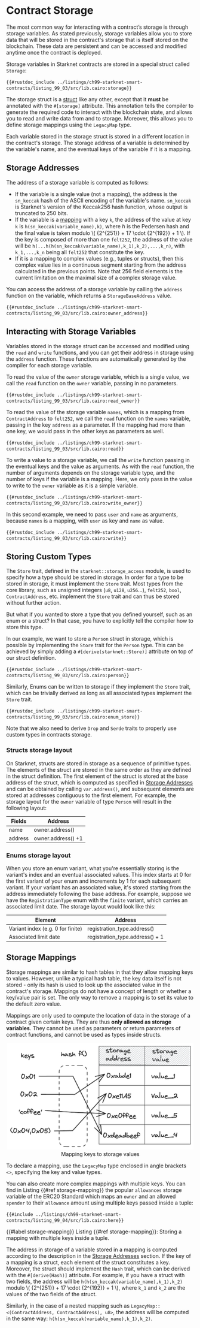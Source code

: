 # Contract Storage

The most common way for interacting with a contract’s storage is through storage variables. As stated previously, storage variables allow you to store data that will be stored in the contract's storage that is itself stored on the blockchain. These data are persistent and can be accessed and modified anytime once the contract is deployed.

Storage variables in Starknet contracts are stored in a special struct called `Storage`:

```rust, noplayground
{{#rustdoc_include ../listings/ch99-starknet-smart-contracts/listing_99_03/src/lib.cairo:storage}}
```

The storage struct is a [struct](./ch05-00-using-structs-to-structure-related-data.md) like any other,
except that it **must** be annotated with the `#[storage]` attribute. This annotation tells the compiler to generate the required code to interact with the blockchain state, and allows you to read and write data from and to storage. Moreover, this allows you to define storage mappings using the `LegacyMap` type.

Each variable stored in the storage struct is stored in a different location in the contract's storage. The storage address of a variable is determined by the variable's name, and the eventual keys of the variable if it is a mapping.

## Storage Addresses

The address of a storage variable is computed as follows:

- If the variable is a single value (not a mapping), the address is the `sn_keccak` hash of the ASCII encoding of the variable's name. `sn_keccak` is Starknet's version of the Keccak256 hash function, whose output is truncated to 250 bits.
- If the variable is a [mapping](./ch13-01-contract-storage.html#storage-mappings) with a key `k`, the address of the value at key `k` is `h(sn_keccak(variable_name),k)`, where ℎ is the Pedersen hash and the final value is taken modulo \\( {2^{251}} + 17 \cdot {2^{192}} + 1 \\). If the key is composed of more than one `felt252`, the address of the value will be `h(...h(h(sn_keccak(variable_name),k_1),k_2),...,k_n)`, with `k_1,...,k_n` being all `felt252` that constitute the key.
- If it is a mapping to complex values (e.g., tuples or structs), then this complex value lies in a continuous segment starting from the address calculated in the previous points. Note that 256 field elements is the current limitation on the maximal size of a complex storage value.

You can access the address of a storage variable by calling the `address` function on the variable, which returns a `StorageBaseAddress` value.

```rust, noplayground
{{#rustdoc_include ../listings/ch99-starknet-smart-contracts/listing_99_03/src/lib.cairo:owner_address}}
```

## Interacting with Storage Variables

Variables stored in the storage struct can be accessed and modified using the `read` and `write` functions, and you can get their address in storage using the `address` function. These functions are automatically generated by the compiler for each storage variable.

To read the value of the `owner` storage variable, which is a single value, we call the `read` function on the `owner` variable, passing in no parameters.

```rust, noplayground
{{#rustdoc_include ../listings/ch99-starknet-smart-contracts/listing_99_03/src/lib.cairo:read_owner}}
```

To read the value of the storage variable `names`, which is a mapping from `ContractAddress` to `felt252`, we call the `read` function on the `names` variable, passing in the key `address` as a parameter. If the mapping had more than one key, we would pass in the other keys as parameters as well.

```rust, noplayground
{{#rustdoc_include ../listings/ch99-starknet-smart-contracts/listing_99_03/src/lib.cairo:read}}
```

To write a value to a storage variable, we call the `write` function passing in the eventual keys and the value as arguments. As with the `read` function, the number of arguments depends on the storage variable type, and the number of keys if the variable is a mapping. Here, we only pass in the value to write to the `owner` variable as it is a simple variable.

```rust, noplayground
{{#rustdoc_include ../listings/ch99-starknet-smart-contracts/listing_99_03/src/lib.cairo:write_owner}}
```

In this second example, we need to pass `user` and `name` as arguments, because `names` is a mapping, with `user` as key and `name` as value.

```rust, noplayground
{{#rustdoc_include ../listings/ch99-starknet-smart-contracts/listing_99_03/src/lib.cairo:write}}
```

## Storing Custom Types

The `Store` trait, defined in the `starknet::storage_access` module, is used to specify how a type should be stored in storage. In order for a type to be stored in storage, it must implement the `Store` trait. Most types from the core library, such as unsigned integers (`u8`, `u128`, `u256`...), `felt252`, `bool`, `ContractAddress`, etc. implement the `Store` trait and can thus be stored without further action.

But what if you wanted to store a type that you defined yourself, such as an enum or a struct? In that case, you have to explicitly tell the compiler how to store this type.

In our example, we want to store a `Person` struct in storage, which is possible by implementing the `Store` trait for the `Person` type. This can be achieved by simply adding a `#[derive(starknet::Store)]` attribute on top of our struct definition.

```rust, noplayground
{{#rustdoc_include ../listings/ch99-starknet-smart-contracts/listing_99_03/src/lib.cairo:person}}
```

Similarly, Enums can be written to storage if they implement the `Store` trait, which can be trivially derived as long as all associated types implement the `Store` trait.

```rust, noplayground
{{#rustdoc_include ../listings/ch99-starknet-smart-contracts/listing_99_03/src/lib.cairo:enum_store}}
```

Note that we also need to derive `Drop` and `Serde` traits to properly use custom types in contracts storage.

### Structs storage layout

On Starknet, structs are stored in storage as a sequence of primitive types.
The elements of the struct are stored in the same order as they are defined in the struct definition. The first element of the struct is stored at the base address of the struct, which is computed as specified in [Storage Addresses](#storage-addresses) and can be obtained by calling `var.address()`, and subsequent elements are stored at addresses contiguous to the first element.
For example, the storage layout for the `owner` variable of type `Person` will result in the following layout:

| Fields  | Address            |
| ------- | ------------------ |
| name    | owner.address()    |
| address | owner.address() +1 |

### Enums storage layout

When you store an enum variant, what you're essentially storing is the variant's index and an eventual associated values. This index starts at 0 for the first variant of your enum and increments by 1 for each subsequent variant.
If your variant has an associated value, it's stored starting from the address immediately following the base address.
For example, suppose we have the `RegistrationType` enum with the `finite` variant, which carries an associated limit date. The storage layout would look like this:

| Element                           | Address                         |
| --------------------------------- | ------------------------------- |
| Variant index (e.g. 0 for finite) | registration_type.address()     |
| Associated limit date             | registration_type.address() + 1 |

## Storage Mappings

Storage mappings are similar to hash tables in that they allow mapping keys to values. However, unlike a typical hash table, the key data itself is not stored - only its hash is used to look up the associated value in the contract's storage.
Mappings do not have a concept of length or whether a key/value pair is set. The only way to remove a mapping is to set its value to the default zero value.

Mappings are only used to compute the location of data in the storage of a
contract given certain keys. They are thus **only allowed as storage variables**.
They cannot be used as parameters or return parameters of contract functions,
and cannot be used as types inside structs.

<div align="center">
    <img src="mappings.png" alt="mappings" width="500px"/>
<div align="center">
    </div>
    <span class="caption">Mapping keys to storage values</span>
</div>

To declare a mapping, use the `LegacyMap` type enclosed in angle brackets `<>`,
specifying the key and value types.

You can also create more complex mappings with multiple keys. You can find in Listing {{#ref storage-mapping}} the popular `allowances` storage variable of the ERC20 Standard which maps an `owner` and an allowed `spender` to their `allowance` amount using multiple keys passed inside a tuple:

```rust,noplayground
{{#include ../listings/ch99-starknet-smart-contracts/listing_99_04/src/lib.cairo:here}}
```

{{#label storage-mapping}}
<span class="caption">Listing {{#ref storage-mapping}}: Storing a mapping with multiple keys inside a tuple.</span>

The address in storage of a variable stored in a mapping is computed according to the description in the [Storage Addresses](#storage-addresses) section.
If the key of a mapping is a struct, each element of the struct constitutes a key. Moreover, the struct should implement the `Hash` trait, which can be derived with the `#[derive(Hash)]` attribute. For example, if you have a struct with two fields, the address will be `h(h(sn_keccak(variable_name),k_1),k_2)` modulo \\( {2^{251}} + 17 \cdot {2^{192}} + 1 \\), where `k_1` and `k_2` are the values of the two fields of the struct.

Similarly, in the case of a nested mapping such as `LegacyMap::<(ContractAddress, ContractAddress), u8>`, the address will be computed in the same way: `h(h(sn_keccak(variable_name),k_1),k_2)`.
